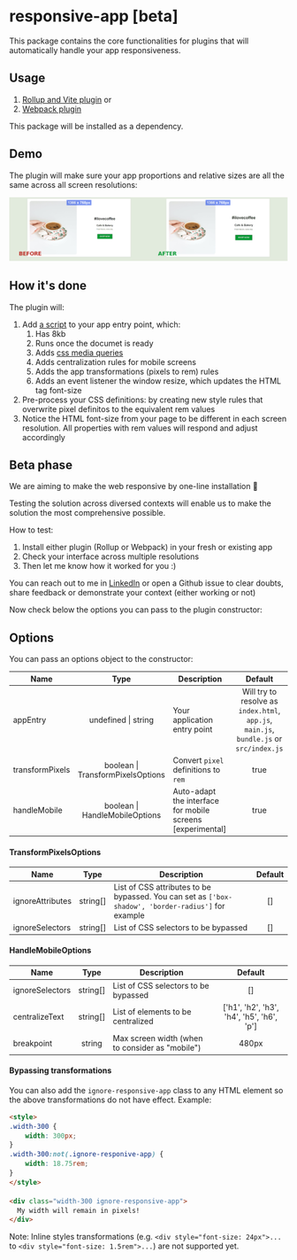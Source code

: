 # responsive-app [beta]

This package contains the core functionalities for plugins that will automatically handle your app responsiveness.

## Usage 

1. [Rollup and Vite plugin](https://www.npmjs.com/package/rollup-plugin-responsive-app) or
2. [Webpack plugin](https://www.npmjs.com/package/webpack-plugin-responsive-app)

This package will be installed as a dependency.

## Demo
The plugin will make sure your app proportions and relative sizes are all the same across all screen resolutions:

![Responsive app demo](demo.gif)

## How it's done

The plugin will:

1. Add [a script](https://github.com/arthursb2016/responsive-app/blob/master/src/script.ts) to your app entry point, which:
    1. Has 8kb
    2. Runs once the documet is ready
    3. Adds [css media queries](https://github.com/arthursb2016/responsive-app/blob/master/src/queries.ts)
    4. Adds centralization rules for mobile screens
    5. Adds the app transformations (pixels to rem) rules
    6. Adds an event listener the window resize, which updates the HTML tag font-size
2. Pre-process your CSS definitions: by creating new style rules that overwrite pixel definitos to the equivalent rem values
3. Notice the HTML font-size from your page to be different in each screen resolution. All properties with rem values will respond and adjust accordingly

## Beta phase

We are aiming to make the web responsive by one-line installation 🚀

Testing the solution across diversed contexts will enable us to make the solution the most comprehensive possible.

How to test:

1. Install either plugin (Rollup or Webpack) in your fresh or existing app
2. Check your interface across multiple resolutions
3. Then let me know how it worked for you :)

You can reach out to me in [LinkedIn](https://www.linkedin.com/in/artsborba/) or open a Github issue to clear doubts, share feedback or demonstrate your context (either working or not)

Now check below the options you can pass to the plugin constructor:


## Options

You can pass an options object to the constructor:

| Name  | Type | Description | Default | 
| ------------- |:-------------:| ------------- |:-------------:|
| appEntry  | undefined \| string | Your application entry point | Will try to resolve as `index.html`, `app.js`, `main.js`, `bundle.js` or `src/index.js` | 
| transformPixels  | boolean \| TransformPixelsOptions | Convert `pixel` definitions to `rem` | true | 
| handleMobile  | boolean \| HandleMobileOptions | Auto-adapt the interface for mobile screens [experimental] | true |

#### TransformPixelsOptions

| Name  | Type | Description | Default | 
| ------------- |:-------------:| ------------- |:-------------:|
| ignoreAttributes  | string[] | List of CSS attributes to be bypassed. You can set as `['box-shadow', 'border-radius']` for example | [] | 
| ignoreSelectors  | string[] | List of CSS selectors to be bypassed| [] | 

#### HandleMobileOptions

| Name  | Type | Description | Default | 
| ------------- |:-------------:| ------------- |:-------------:|
| ignoreSelectors  | string[] | List of CSS selectors to be bypassed| [] | 
| centralizeText | string[] | List of elements to be centralized | ['h1', 'h2', 'h3', 'h4', 'h5', 'h6', 'p'] |
| breakpoint | string | Max screen width (when to consider as "mobile") | 480px


#### Bypassing transformations

You can also add the `ignore-responsive-app` class to any HTML element so the above transformations do not have effect. Example:

```HTML
<style>
.width-300 {
    width: 300px;
}
.width-300:not(.ignore-responive-app) {
    width: 18.75rem;
}
</style>

<div class="width-300 ignore-responsive-app">
  My width will remain in pixels!
</div>
```

Note: Inline styles transformations (e.g. `<div style="font-size: 24px">...` to `<div style="font-size: 1.5rem">...`) are not supported yet.
